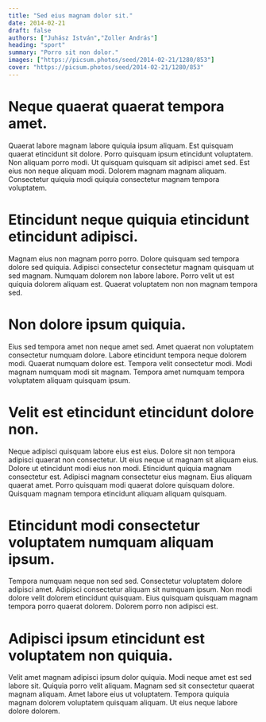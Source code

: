 ```yaml
---
title: "Sed eius magnam dolor sit."
date: 2014-02-21
draft: false 
authors: ["Juhász István","Zoller András"]
heading: "sport"
summary: "Porro sit non dolor."
images: ["https://picsum.photos/seed/2014-02-21/1280/853"]
cover: "https://picsum.photos/seed/2014-02-21/1280/853"
---
```

# Neque quaerat quaerat tempora amet.        
Quaerat labore magnam labore quiquia ipsum aliquam. Est quisquam quaerat etincidunt sit dolore. Porro quisquam ipsum etincidunt voluptatem. Non aliquam porro modi. Ut quisquam quisquam sit adipisci amet sed. Est eius non neque aliquam modi. Dolorem magnam magnam aliquam. Consectetur quiquia modi quiquia consectetur magnam tempora voluptatem.

# Etincidunt neque quiquia etincidunt etincidunt adipisci.        
Magnam eius non magnam porro porro. Dolore quisquam sed tempora dolore sed quiquia. Adipisci consectetur consectetur magnam quisquam ut sed magnam. Numquam dolorem non labore labore. Porro velit ut est quiquia dolorem aliquam est. Quaerat voluptatem non non magnam tempora sed.

# Non dolore ipsum quiquia.        
Eius sed tempora amet non neque amet sed. Amet quaerat non voluptatem consectetur numquam dolore. Labore etincidunt tempora neque dolorem modi. Quaerat numquam dolore est. Tempora velit consectetur modi. Modi magnam numquam modi sit magnam. Tempora amet numquam tempora voluptatem aliquam quisquam ipsum.

# Velit est etincidunt etincidunt dolore non.        
Neque adipisci quisquam labore eius est eius. Dolore sit non tempora adipisci quaerat non consectetur. Ut eius neque ut magnam sit aliquam eius. Dolore ut etincidunt modi eius non modi. Etincidunt quiquia magnam consectetur est. Adipisci magnam consectetur eius magnam. Eius aliquam quaerat amet. Porro quisquam modi quaerat dolore quisquam dolore. Quisquam magnam tempora etincidunt aliquam aliquam quisquam.

# Etincidunt modi consectetur voluptatem numquam aliquam ipsum.        
Tempora numquam neque non sed sed. Consectetur voluptatem dolore adipisci amet. Adipisci consectetur aliquam sit numquam ipsum. Non modi dolore velit dolorem etincidunt quisquam. Eius quisquam quisquam magnam tempora porro quaerat dolorem. Dolorem porro non adipisci est.

# Adipisci ipsum etincidunt est voluptatem non quiquia.        
Velit amet magnam adipisci ipsum dolor quiquia. Modi neque amet est sed labore sit. Quiquia porro velit aliquam. Magnam sed sit consectetur quaerat magnam aliquam. Amet labore eius ut voluptatem. Tempora quiquia magnam dolorem voluptatem quisquam aliquam. Ut eius neque labore dolore dolorem.


